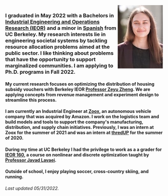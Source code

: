 <img align="right" src="/assets/photo.jpeg">

### I graduated in May 2022 with a Bachelors in [Industrial Engineering and Operations Research (IEOR)](https://ieor.berkeley.edu) and a minor in [Spanish](https://spanish-portuguese.berkeley.edu/) from UC Berkeley. My research interests lie in engineering societal systems by tackling resource allocation problems aimed at the public sector. I like thinking about problems that have the opportunity to support marginalized communities. I am applying to Ph.D. programs in Fall 2022.

#### My current research focuses on optimizing the distribution of housing subsidy vouchers with Berkeley IEOR [Professor Zeyu Zheng](https://zheng.ieor.berkeley.edu/). We are applying concepts from revenue management and experiment design to streamline this process.

#### I am currently an Industrial Engineer at [Zoox](https://zoox.com), an autonomous vehicle company that was acquired by Amazon. I work on the logistics team and build models and tools to support the company's manufacturing, distribution, and supply chain initiatives. Previously, I was an intern at Zoox for the summer of 2021 and was an intern at [thredUP](https://thredup.com) for the summer of 2020.

#### During my time at UC Berkeley I had the privilege to work as a a grader for [IEOR 160](https://lavaei.ieor.berkeley.edu/Course_IEOR160_Spring_2022.html), a course on nonlinear and discrete optimization taught by [Professor Javad Lavaei](https://lavaei.ieor.berkeley.edu/index.html). 

#### Outside of school, I enjoy playing soccer, cross-country skiing, and running. 

###### Last updated 05/31/2022.

